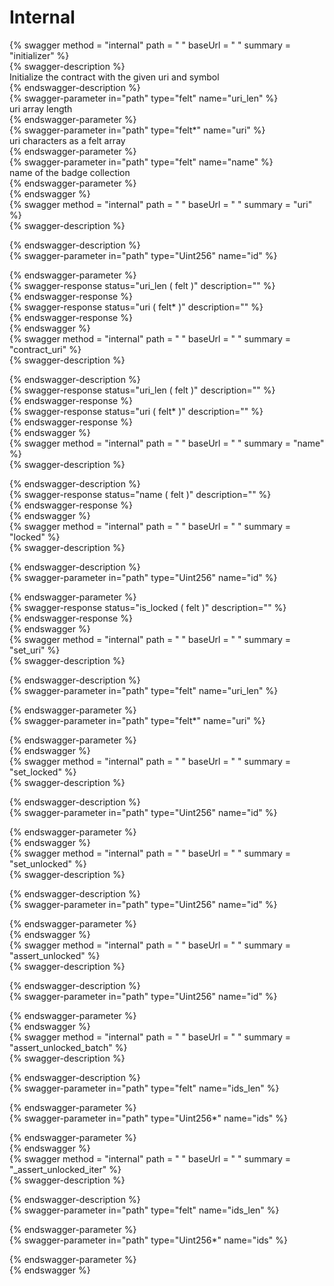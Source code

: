 
Internal
========
  
{% swagger method = "internal" path = " " baseUrl = " " summary = "initializer" %}  
{% swagger-description %}  
Initialize the contract with the given uri and symbol  
{% endswagger-description %}  
{% swagger-parameter in="path" type="felt" name="uri_len" %}  
uri array length  
{% endswagger-parameter %}  
{% swagger-parameter in="path" type="felt*" name="uri" %}  
uri characters as a felt array  
{% endswagger-parameter %}  
{% swagger-parameter in="path" type="felt" name="name" %}  
name of the badge collection  
{% endswagger-parameter %}  
{% endswagger %}  
{% swagger method = "internal" path = " " baseUrl = " " summary = "uri" %}  
{% swagger-description %}  
  
{% endswagger-description %}  
{% swagger-parameter in="path" type="Uint256" name="id" %}  
  
{% endswagger-parameter %}  
{% swagger-response status="uri_len ( felt )" description="" %}  
{% endswagger-response %}  
{% swagger-response status="uri ( felt* )" description="" %}  
{% endswagger-response %}  
{% endswagger %}  
{% swagger method = "internal" path = " " baseUrl = " " summary = "contract_uri" %}  
{% swagger-description %}  
  
{% endswagger-description %}  
{% swagger-response status="uri_len ( felt )" description="" %}  
{% endswagger-response %}  
{% swagger-response status="uri ( felt* )" description="" %}  
{% endswagger-response %}  
{% endswagger %}  
{% swagger method = "internal" path = " " baseUrl = " " summary = "name" %}  
{% swagger-description %}  
  
{% endswagger-description %}  
{% swagger-response status="name ( felt )" description="" %}  
{% endswagger-response %}  
{% endswagger %}  
{% swagger method = "internal" path = " " baseUrl = " " summary = "locked" %}  
{% swagger-description %}  
  
{% endswagger-description %}  
{% swagger-parameter in="path" type="Uint256" name="id" %}  
  
{% endswagger-parameter %}  
{% swagger-response status="is_locked ( felt )" description="" %}  
{% endswagger-response %}  
{% endswagger %}  
{% swagger method = "internal" path = " " baseUrl = " " summary = "set_uri" %}  
{% swagger-description %}  
  
{% endswagger-description %}  
{% swagger-parameter in="path" type="felt" name="uri_len" %}  
  
{% endswagger-parameter %}  
{% swagger-parameter in="path" type="felt*" name="uri" %}  
  
{% endswagger-parameter %}  
{% endswagger %}  
{% swagger method = "internal" path = " " baseUrl = " " summary = "set_locked" %}  
{% swagger-description %}  
  
{% endswagger-description %}  
{% swagger-parameter in="path" type="Uint256" name="id" %}  
  
{% endswagger-parameter %}  
{% endswagger %}  
{% swagger method = "internal" path = " " baseUrl = " " summary = "set_unlocked" %}  
{% swagger-description %}  
  
{% endswagger-description %}  
{% swagger-parameter in="path" type="Uint256" name="id" %}  
  
{% endswagger-parameter %}  
{% endswagger %}  
{% swagger method = "internal" path = " " baseUrl = " " summary = "assert_unlocked" %}  
{% swagger-description %}  
  
{% endswagger-description %}  
{% swagger-parameter in="path" type="Uint256" name="id" %}  
  
{% endswagger-parameter %}  
{% endswagger %}  
{% swagger method = "internal" path = " " baseUrl = " " summary = "assert_unlocked_batch" %}  
{% swagger-description %}  
  
{% endswagger-description %}  
{% swagger-parameter in="path" type="felt" name="ids_len" %}  
  
{% endswagger-parameter %}  
{% swagger-parameter in="path" type="Uint256*" name="ids" %}  
  
{% endswagger-parameter %}  
{% endswagger %}  
{% swagger method = "internal" path = " " baseUrl = " " summary = "_assert_unlocked_iter" %}  
{% swagger-description %}  
  
{% endswagger-description %}  
{% swagger-parameter in="path" type="felt" name="ids_len" %}  
  
{% endswagger-parameter %}  
{% swagger-parameter in="path" type="Uint256*" name="ids" %}  
  
{% endswagger-parameter %}  
{% endswagger %}